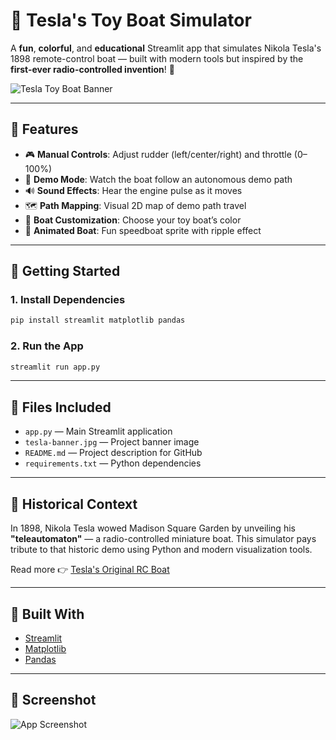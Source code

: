 
# 🚤 Tesla's Toy Boat Simulator

A **fun**, **colorful**, and **educational** Streamlit app that simulates Nikola Tesla's 1898 remote-control boat — built with modern tools but inspired by the **first-ever radio-controlled invention**! 📡

![Tesla Toy Boat Banner](tesla-banner.jpg)

---

## 🌟 Features

- 🎮 **Manual Controls**: Adjust rudder (left/center/right) and throttle (0–100%)
- 🤖 **Demo Mode**: Watch the boat follow an autonomous demo path
- 🔊 **Sound Effects**: Hear the engine pulse as it moves
- 🗺️ **Path Mapping**: Visual 2D map of demo path travel
- 🎨 **Boat Customization**: Choose your toy boat’s color
- 🎥 **Animated Boat**: Fun speedboat sprite with ripple effect

---

## 🚀 Getting Started

### 1. Install Dependencies
```bash
pip install streamlit matplotlib pandas
```

### 2. Run the App
```bash
streamlit run app.py
```

---

## 📂 Files Included

- `app.py` — Main Streamlit application
- `tesla-banner.jpg` — Project banner image
- `README.md` — Project description for GitHub
- `requirements.txt` — Python dependencies

---

## 📜 Historical Context

In 1898, Nikola Tesla wowed Madison Square Garden by unveiling his **"teleautomaton"** — a radio-controlled miniature boat. This simulator pays tribute to that historic demo using Python and modern visualization tools.

Read more 👉 [Tesla's Original RC Boat](https://www.engadget.com/2014-01-19-nikola-teslas-remote-control-boat.html)

---

## 🧠 Built With

- [Streamlit](https://streamlit.io)
- [Matplotlib](https://matplotlib.org)
- [Pandas](https://pandas.pydata.org)

---

## 📸 Screenshot

![App Screenshot](https://media.tenor.com/YKmM8xMTWEIAAAAi/speedboat.gif)
